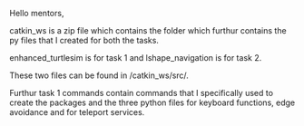 Hello mentors,

catkin_ws is a zip file which contains the folder which furthur contains the py files that I created for both the tasks.

enhanced_turtlesim is for task 1 and lshape_navigation is for task 2.

These two files can be found in /catkin_ws/src/.

Furthur task 1 commands contain commands that I specifically used to create the packages and the three python files for keyboard functions, edge avoidance and for teleport services.

